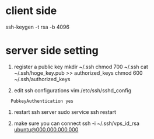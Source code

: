 # client side
ssh-keygen -t rsa -b 4096

# server side setting
1. register a public key
mkdir ~/.ssh
chmod 700 ~/.ssh
cat ~/.ssh/hoge_key.pub >> authorized_keys
chmod 600 ~/.ssh/authorized_keys

1. edit ssh configurations
vim /etc/ssh/sshd_config
```
  PubkeyAuthentication yes
```

1. restart ssh server
sudo service ssh restart

1. make sure you can connect
ssh -i ~/.ssh/vps_id_rsa ubuntu@000.000.000.000
